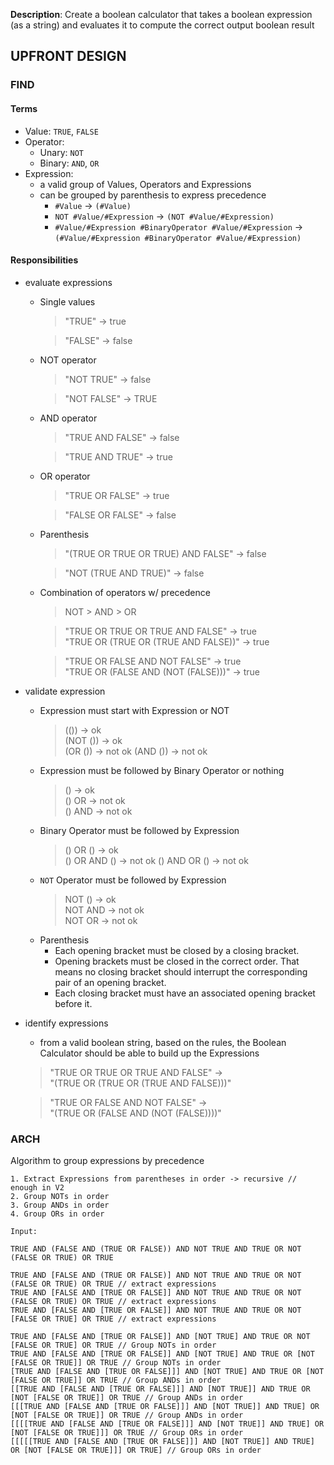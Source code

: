 **Description**: Create a boolean calculator that takes a boolean expression (as a string) and evaluates it to compute the correct output boolean result

## UPFRONT DESIGN

### FIND

#### Terms

- Value: `TRUE`, `FALSE`
- Operator:
    - Unary: `NOT`
    - Binary: `AND`, `OR`
- Expression: 
    - a valid group of Values, Operators and Expressions
    - can be grouped by parenthesis to express precedence
        - `#Value` -> `(#Value)`
        - `NOT #Value/#Expression` -> `(NOT #Value/#Expression)`
        - `#Value/#Expression #BinaryOperator #Value/#Expression` -> `(#Value/#Expression #BinaryOperator #Value/#Expression)`

#### Responsibilities
- evaluate expressions
    - Single values
        > "TRUE" -> true

        > "FALSE" -> false
    - NOT operator
        > "NOT TRUE" -> false

        > "NOT FALSE" -> TRUE
    - AND operator
        > "TRUE AND FALSE" -> false

        > "TRUE AND TRUE" -> true
    - OR operator
        > "TRUE OR FALSE" -> true

        > "FALSE OR FALSE" -> false
    - Parenthesis
        > "(TRUE OR TRUE OR TRUE) AND FALSE" -> false

        > "NOT (TRUE AND TRUE)" -> false
    - Combination of operators w/ precedence
        > NOT > AND > OR

        > "TRUE OR TRUE OR TRUE AND FALSE" -> true  
        "TRUE OR (TRUE OR (TRUE AND FALSE))" -> true

        > "TRUE OR FALSE AND NOT FALSE" -> true  
        "TRUE OR (FALSE AND (NOT (FALSE)))" -> true
- validate expression
    - Expression must start with Expression or NOT
        > (()) -> ok  
        (NOT ()) -> ok  
        (OR ()) -> not ok
        (AND ()) -> not ok
    - Expression must be followed by Binary Operator or nothing
        >() -> ok  
        () OR -> not ok  
        () AND -> not ok
    - Binary Operator must be followed by Expression
        >() OR () -> ok  
        () OR AND () -> not ok
        () AND OR () -> not ok
    - `NOT` Operator must be followed by Expression
        >NOT () -> ok  
        NOT AND -> not ok  
        NOT OR -> not ok
    - Parenthesis
        - Each opening bracket must be closed by a closing bracket.
        - Opening brackets must be closed in the correct order. That means no closing bracket should interrupt the corresponding pair of an opening bracket.
        - Each closing bracket must have an associated opening bracket before it.
- identify expressions
    - from a valid boolean string, based on the rules, the Boolean Calculator should be able to build up the Expressions
    > "TRUE OR TRUE OR TRUE AND FALSE" ->  
    "(TRUE OR (TRUE OR (TRUE AND FALSE)))"  
      
    > "TRUE OR FALSE AND NOT FALSE" ->  
    "(TRUE OR (FALSE AND (NOT (FALSE))))"


### ARCH

Algorithm to group expressions by precedence

    1. Extract Expressions from parentheses in order -> recursive // enough in V2
    2. Group NOTs in order
    3. Group ANDs in order
    4. Group ORs in order

    Input:

    TRUE AND (FALSE AND (TRUE OR FALSE)) AND NOT TRUE AND TRUE OR NOT (FALSE OR TRUE) OR TRUE

    TRUE AND [FALSE AND (TRUE OR FALSE)] AND NOT TRUE AND TRUE OR NOT (FALSE OR TRUE) OR TRUE // extract expressions
    TRUE AND [FALSE AND [TRUE OR FALSE]] AND NOT TRUE AND TRUE OR NOT (FALSE OR TRUE) OR TRUE // extract expressions
    TRUE AND [FALSE AND [TRUE OR FALSE]] AND NOT TRUE AND TRUE OR NOT [FALSE OR TRUE] OR TRUE // extract expressions

    TRUE AND [FALSE AND [TRUE OR FALSE]] AND [NOT TRUE] AND TRUE OR NOT [FALSE OR TRUE] OR TRUE // Group NOTs in order
    TRUE AND [FALSE AND [TRUE OR FALSE]] AND [NOT TRUE] AND TRUE OR [NOT [FALSE OR TRUE]] OR TRUE // Group NOTs in order
    [TRUE AND [FALSE AND [TRUE OR FALSE]]] AND [NOT TRUE] AND TRUE OR [NOT [FALSE OR TRUE]] OR TRUE // Group ANDs in order
    [[TRUE AND [FALSE AND [TRUE OR FALSE]]] AND [NOT TRUE]] AND TRUE OR [NOT [FALSE OR TRUE]] OR TRUE // Group ANDs in order
    [[[TRUE AND [FALSE AND [TRUE OR FALSE]]] AND [NOT TRUE]] AND TRUE] OR [NOT [FALSE OR TRUE]] OR TRUE // Group ANDs in order
    [[[[TRUE AND [FALSE AND [TRUE OR FALSE]]] AND [NOT TRUE]] AND TRUE] OR [NOT [FALSE OR TRUE]]] OR TRUE // Group ORs in order
    [[[[[TRUE AND [FALSE AND [TRUE OR FALSE]]] AND [NOT TRUE]] AND TRUE] OR [NOT [FALSE OR TRUE]]] OR TRUE] // Group ORs in order